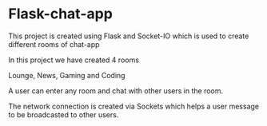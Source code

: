 ﻿# Flask-chat-app


This project is created using Flask and Socket-IO which is used to create different rooms of chat-app

In this project we have created 4 rooms

Lounge, News, Gaming and Coding

A user can enter any room and chat with other users in the room.

The network connection is created via Sockets which helps a user message to be broadcasted to other users.

